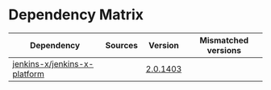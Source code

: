 # Dependency Matrix

Dependency | Sources | Version | Mismatched versions
---------- | ------- | ------- | -------------------
[jenkins-x/jenkins-x-platform](https://github.com/jenkins-x/jenkins-x-platform) |  | [2.0.1403](https://github.com/jenkins-x/jenkins-x-platform/releases/tag/v2.0.1403) | 
